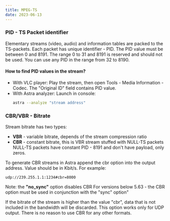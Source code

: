 ```yaml
---
title: MPEG-TS
date: 2023-06-13
---
```

### PID - TS Packet identifier

Elementary streams (video, audio) and information tables are packed to the TS-packets. Each packet has unique identifier - PID.
The PID value must be between 0 and 8191. The range 0 to 31 and 8191 is reserved and should not be used. You can use any PID in the range from 32 to 8190.

#### How to find PID values in the stream?

* With VLC player:
  Play the stream, then open Tools - Media Information - Codec. The "Original ID" field contains PID value.
* With Astra analyzer:
  Launch in console:
  ```sh
  astra --analyze "stream address"
  ```

### CBR/VBR - Bitrate

Stream bitrate has two types:

* **VBR** - variable bitrate, depends of the stream compression ratio
* **CBR** - constant bitrate, this is VBR stream stuffed with NULL-TS packets
  NULL-TS packets have constant PID - 8191 and don't have payload, only zeros.

To generate CBR streams in Astra append the cbr option into the output address. Value should be in Kbit/s. For example:

```
udp://239.255.1.1:1234#cbr=8000
```

Note: the **"no_sync"** option disables CBR
For versions below 5.63 - the CBR option must be used in conjunction with the "sync" option"

If the bitrate of the stream is higher than the value "cbr", data that is not included in the bandwidth will be discarded. This option works only for UDP output. There is no reason to use CBR for any other formats.
